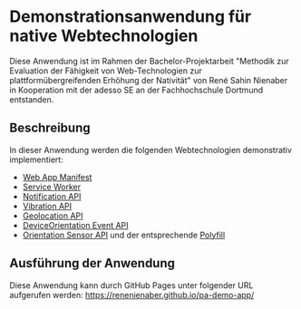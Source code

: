 # Demonstrationsanwendung für native Webtechnologien

Diese Anwendung ist im Rahmen der Bachelor-Projektarbeit "Methodik zur Evaluation der Fähigkeit von Web-Technologien zur plattformübergreifenden Erhöhung der Nativität" von René Sahin Nienaber in Kooperation mit der adesso SE an der Fachhochschule Dortmund entstanden.

## Beschreibung

In dieser Anwendung werden die folgenden Webtechnologien demonstrativ implementiert:
* [Web App Manifest](https://www.w3.org/TR/appmanifest/)
* [Service Worker](https://www.w3.org/TR/service-workers/)
* [Notification API](https://notifications.spec.whatwg.org/)
* [Vibration API](https://www.w3.org/TR/vibration/)
* [Geolocation API](https://www.w3.org/TR/geolocation-API/)
* [DeviceOrientation Event API](https://www.w3.org/TR/orientation-event/)
* [Orientation Sensor API](https://www.w3.org/TR/orientation-sensor/) und der entsprechende [Polyfill](https://github.com/kenchris/sensor-polyfills)

## Ausführung der Anwendung

Diese Anwendung kann durch GitHub Pages unter folgender URL aufgerufen werden: https://renenienaber.github.io/pa-demo-app/
